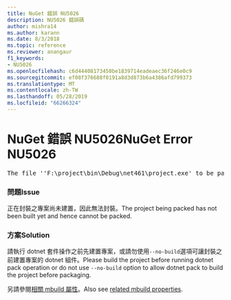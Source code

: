```yaml
---
title: NuGet 錯誤 NU5026
description: NU5026 錯誤碼
author: mishra14
ms.author: karann
ms.date: 8/3/2018
ms.topic: reference
ms.reviewer: anangaur
f1_keywords:
- NU5026
ms.openlocfilehash: c6d44408173450be1839714eadeaec36f246e0c9
ms.sourcegitcommit: ef08f376688f0191a8d3d873b6a4386afd799373
ms.translationtype: MT
ms.contentlocale: zh-TW
ms.lasthandoff: 05/28/2019
ms.locfileid: "66266324"
---
```

# <a name="nuget-error-nu5026"></a><span data-ttu-id="c180e-103">NuGet 錯誤 NU5026</span><span class="sxs-lookup"><span data-stu-id="c180e-103">NuGet Error NU5026</span></span>
<pre>The file ''F:\project\bin\Debug\net461\project.exe' to be packed was not found on disk.</pre>

### <a name="issue"></a><span data-ttu-id="c180e-104">問題</span><span class="sxs-lookup"><span data-stu-id="c180e-104">Issue</span></span>

<span data-ttu-id="c180e-105">正在封裝之專案尚未建置，因此無法封裝。</span><span class="sxs-lookup"><span data-stu-id="c180e-105">The project being packed has not been built yet and hence cannot be packed.</span></span>


### <a name="solution"></a><span data-ttu-id="c180e-106">方案</span><span class="sxs-lookup"><span data-stu-id="c180e-106">Solution</span></span>

<span data-ttu-id="c180e-107">請執行 dotnet 套件操作之前先建置專案，或請勿使用`--no-build`選項可讓封裝之前建置專案的 dotnet 組件。</span><span class="sxs-lookup"><span data-stu-id="c180e-107">Please build the project before running dotnet pack operation or do not use `--no-build` option to allow dotnet pack to build the project before packaging.</span></span>

<span data-ttu-id="c180e-108">另請參閱[相關 mbuild 屬性](../msbuild-targets.md#output-assemblies)。</span><span class="sxs-lookup"><span data-stu-id="c180e-108">Also see [related mbuild properties](../msbuild-targets.md#output-assemblies).</span></span>


